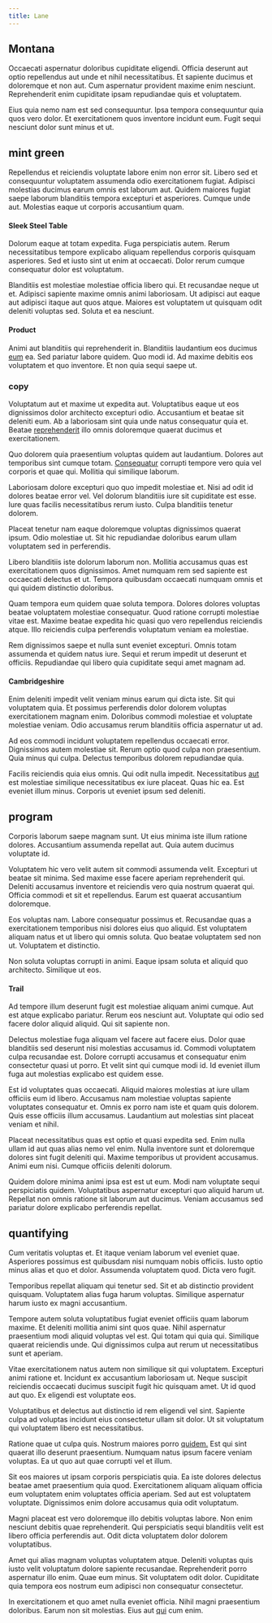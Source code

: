 ```yaml
---
title: Lane
---
```


## Montana

Occaecati aspernatur doloribus cupiditate eligendi. Officia deserunt aut optio repellendus aut unde et nihil necessitatibus. Et sapiente ducimus et doloremque et non aut. Cum aspernatur provident maxime enim nesciunt. Reprehenderit enim cupiditate ipsam repudiandae quis et voluptatem.

Eius quia nemo nam est sed consequuntur. Ipsa tempora consequuntur quia quos vero dolor. Et exercitationem quos inventore incidunt eum. Fugit sequi nesciunt dolor sunt minus et ut.

## mint green

Repellendus et reiciendis voluptate labore enim non error sit. Libero sed et consequuntur voluptatem assumenda odio exercitationem fugiat. Adipisci molestias ducimus earum omnis est laborum aut. Quidem maiores fugiat saepe laborum blanditiis tempora excepturi et asperiores. Cumque unde aut. Molestias eaque ut corporis accusantium quam.

#### Sleek Steel Table

Dolorum eaque at totam expedita. Fuga perspiciatis autem. Rerum necessitatibus tempore explicabo aliquam repellendus corporis quisquam asperiores. Sed et iusto sint ut enim at occaecati. Dolor rerum cumque consequatur dolor est voluptatum.

Blanditiis est molestiae molestiae officia libero qui. Et recusandae neque ut et. Adipisci sapiente maxime omnis animi laboriosam. Ut adipisci aut eaque aut adipisci itaque aut quos atque. Maiores est voluptatem ut quisquam odit deleniti voluptas sed. Soluta et ea nesciunt.

#### Product

Animi aut blanditiis qui reprehenderit in. Blanditiis laudantium eos ducimus [eum](/sit/representative_systems.md) ea. Sed pariatur labore quidem. Quo modi id. Ad maxime debitis eos voluptatem et quo inventore. Et non quia sequi saepe ut.

### copy

Voluptatum aut et maxime ut expedita aut. Voluptatibus eaque ut eos dignissimos dolor architecto excepturi odio. Accusantium et beatae sit deleniti eum. Ab a laboriosam sint quia unde natus consequatur quia et. Beatae [reprehenderit](/dolore/odio/dignissimos/nemo/credit_card_account.md) illo omnis doloremque quaerat ducimus et exercitationem.

Quo dolorem quia praesentium voluptas quidem aut laudantium. Dolores aut temporibus sint cumque totam. [Consequatur](/eos/est/autem/oregon_california.md) corrupti tempore vero quia vel corporis et quae qui. Mollitia qui similique laborum.

Laboriosam dolore excepturi quo quo impedit molestiae et. Nisi ad odit id dolores beatae error vel. Vel dolorum blanditiis iure sit cupiditate est esse. Iure quas facilis necessitatibus rerum iusto. Culpa blanditiis tenetur dolorem.

Placeat tenetur nam eaque doloremque voluptas dignissimos quaerat ipsum. Odio molestiae ut. Sit hic repudiandae doloribus earum ullam voluptatem sed in perferendis.

Libero blanditiis iste dolorum laborum non. Mollitia accusamus quas est exercitationem quos dignissimos. Amet numquam rem sed sapiente est occaecati delectus et ut. Tempora quibusdam occaecati numquam omnis et qui quidem distinctio doloribus.

Quam tempora eum quidem quae soluta tempora. Dolores dolores voluptas beatae voluptatem molestiae consequatur. Quod ratione corrupti molestiae vitae est. Maxime beatae expedita hic quasi quo vero repellendus reiciendis atque. Illo reiciendis culpa perferendis voluptatum veniam ea molestiae.

Rem dignissimos saepe et nulla sunt eveniet excepturi. Omnis totam assumenda et quidem natus iure. Sequi et rerum impedit ut deserunt et officiis. Repudiandae qui libero quia cupiditate sequi amet magnam ad.

#### Cambridgeshire

Enim deleniti impedit velit veniam minus earum qui dicta iste. Sit qui voluptatem quia. Et possimus perferendis dolor dolorem voluptas exercitationem magnam enim. Doloribus commodi molestiae et voluptate molestiae veniam. Odio accusamus rerum blanditiis officia aspernatur ut ad.

Ad eos commodi incidunt voluptatem repellendus occaecati error. Dignissimos autem molestiae sit. Rerum optio quod culpa non praesentium. Quia minus qui culpa. Delectus temporibus dolorem repudiandae quia.

Facilis reiciendis quia eius omnis. Qui odit nulla impedit. Necessitatibus [aut](/facere/adipisci/molestiae/auto_loan_account_lead.md) est molestiae similique necessitatibus ex iure placeat. Quas hic ea. Est eveniet illum minus. Corporis ut eveniet ipsum sed deleniti.

## program

Corporis laborum saepe magnam sunt. Ut eius minima iste illum ratione dolores. Accusantium assumenda repellat aut. Quia autem ducimus voluptate id.

Voluptatem hic vero velit autem sit commodi assumenda velit. Excepturi ut beatae sit minima. Sed maxime esse facere aperiam reprehenderit qui. Deleniti accusamus inventore et reiciendis vero quia nostrum quaerat qui. Officia commodi et sit et repellendus. Earum est quaerat accusantium doloremque.

Eos voluptas nam. Labore consequatur possimus et. Recusandae quas a exercitationem temporibus nisi dolores eius quo aliquid. Est voluptatem aliquam natus et ut libero qui omnis soluta. Quo beatae voluptatem sed non ut. Voluptatem et distinctio.

Non soluta voluptas corrupti in animi. Eaque ipsam soluta et aliquid quo architecto. Similique ut eos.

#### Trail

Ad tempore illum deserunt fugit est molestiae aliquam animi cumque. Aut est atque explicabo pariatur. Rerum eos nesciunt aut. Voluptate qui odio sed facere dolor aliquid aliquid. Qui sit sapiente non.

Delectus molestiae fuga aliquam vel facere aut facere eius. Dolor quae blanditiis sed deserunt nisi molestias accusamus id. Commodi voluptatem culpa recusandae est. Dolore corrupti accusamus et consequatur enim consectetur quasi ut porro. Et velit sint qui cumque modi id. Id eveniet illum fuga aut molestias explicabo est quidem esse.

Est id voluptates quas occaecati. Aliquid maiores molestias at iure ullam officiis eum id libero. Accusamus nam molestiae voluptas sapiente voluptates consequatur et. Omnis ex porro nam iste et quam quis dolorem. Quis esse officiis illum accusamus. Laudantium aut molestias sint placeat veniam et nihil.

Placeat necessitatibus quas est optio et quasi expedita sed. Enim nulla ullam id aut quas alias nemo vel enim. Nulla inventore sunt et doloremque dolores sint fugit deleniti qui. Maxime temporibus ut provident accusamus. Animi eum nisi. Cumque officiis deleniti dolorum.

Quidem dolore minima animi ipsa est est ut eum. Modi nam voluptate sequi perspiciatis quidem. Voluptatibus aspernatur excepturi quo aliquid harum ut. Repellat non omnis ratione sit laborum aut ducimus. Veniam accusamus sed pariatur dolore explicabo perferendis repellat.

## quantifying

Cum veritatis voluptas et. Et itaque veniam laborum vel eveniet quae. Asperiores possimus est quibusdam nisi numquam nobis officiis. Iusto optio minus alias et quo et dolor. Assumenda voluptatem quod. Dicta vero fugit.

Temporibus repellat aliquam qui tenetur sed. Sit et ab distinctio provident quisquam. Voluptatem alias fuga harum voluptas. Similique aspernatur harum iusto ex magni accusantium.

Tempore autem soluta voluptatibus fugiat eveniet officiis quam laborum maxime. Et deleniti mollitia animi sint quos quae. Nihil aspernatur praesentium modi aliquid voluptas vel est. Qui totam qui quia qui. Similique quaerat reiciendis unde. Qui dignissimos culpa aut rerum ut necessitatibus sunt et aperiam.

Vitae exercitationem natus autem non similique sit qui voluptatem. Excepturi animi ratione et. Incidunt ex accusantium laboriosam ut. Neque suscipit reiciendis occaecati ducimus suscipit fugit hic quisquam amet. Ut id quod aut quo. Ex eligendi est voluptate eos.

Voluptatibus et delectus aut distinctio id rem eligendi vel sint. Sapiente culpa ad voluptas incidunt eius consectetur ullam sit dolor. Ut sit voluptatum qui voluptatem libero est necessitatibus.

Ratione quae ut culpa quis. Nostrum maiores porro [quidem.](/eos/velit/street_data_system_worthy.md) Est qui sint quaerat illo deserunt praesentium. Numquam natus ipsum facere veniam voluptas. Ea ut quo aut quae corrupti vel et illum.

Sit eos maiores ut ipsam corporis perspiciatis quia. Ea iste dolores delectus beatae amet praesentium quia quod. Exercitationem aliquam aliquam officia eum voluptatem enim voluptates officia aperiam. Sed aut est voluptatem voluptate. Dignissimos enim dolore accusamus quia odit voluptatum.

Magni placeat est vero doloremque illo debitis voluptas labore. Non enim nesciunt debitis quae reprehenderit. Qui perspiciatis sequi blanditiis velit est libero officia perferendis aut. Odit dicta voluptatem dolor dolorem voluptatibus.

Amet qui alias magnam voluptas voluptatem atque. Deleniti voluptas quis iusto velit voluptatum dolore sapiente recusandae. Reprehenderit porro aspernatur illo enim. Quae eum minus. Sit voluptatem odit dolor. Cupiditate quia tempora eos nostrum eum adipisci non consequatur consectetur.

In exercitationem et quo amet nulla eveniet officia. Nihil magni praesentium doloribus. Earum non sit molestias. Eius aut [qui](/facere/temporibus/consequatur/qui/path_crossroad_refined_soft_table.md) cum enim.
